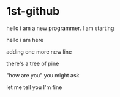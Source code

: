 # 1st-github
hello i am a new programmer. I am starting 

hello i am here

adding one more new line

there's a tree of pine

"how are you" you might ask

let me tell you I'm fine
